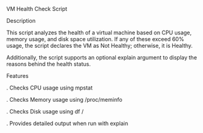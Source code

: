 VM Health Check Script

Description

This script analyzes the health of a virtual machine based on CPU usage, memory usage, and disk space utilization. If any of these exceed 60% usage, the script declares the VM as Not Healthy; otherwise, it is Healthy.

Additionally, the script supports an optional explain argument to display the reasons behind the health status.

Features

. Checks CPU usage using mpstat

. Checks Memory usage using /proc/meminfo

. Checks Disk usage using df /

. Provides detailed output when run with explain

